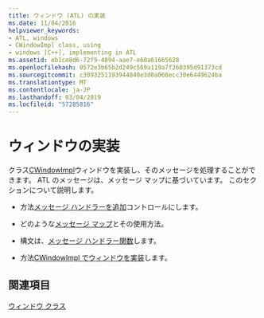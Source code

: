 ```yaml
---
title: ウィンドウ (ATL) の実装
ms.date: 11/04/2016
helpviewer_keywords:
- ATL, windows
- CWindowImpl class, using
- windows [C++], implementing in ATL
ms.assetid: eb1ce8d6-72f9-4894-aae7-e60a61665628
ms.openlocfilehash: 0572e3b65b2d249c569a119a7f260395d91373cd
ms.sourcegitcommit: c3093251193944840e3d0a068ecc30e6449624ba
ms.translationtype: MT
ms.contentlocale: ja-JP
ms.lasthandoff: 03/04/2019
ms.locfileid: "57285816"
---
```

# <a name="implementing-a-window"></a>ウィンドウの実装

クラス[CWindowImpl](../atl/reference/cwindowimpl-class.md)ウィンドウを実装し、そのメッセージを処理することができます。 ATL のメッセージは、メッセージ マップに基づいています。 このセクションについて説明します。

- 方法[メッセージ ハンドラーを追加](../atl/adding-an-atl-message-handler.md)コントロールにします。

- どのような[メッセージ マップ](../atl/message-maps-atl.md)とその使用方法。

- 構文は、[メッセージ ハンドラー関数](../atl/message-handler-functions.md)します。

- 方法[CWindowImpl でウィンドウを実装](../atl/implementing-a-window-with-cwindowimpl.md)します。

## <a name="see-also"></a>関連項目

[ウィンドウ クラス](../atl/atl-window-classes.md)
